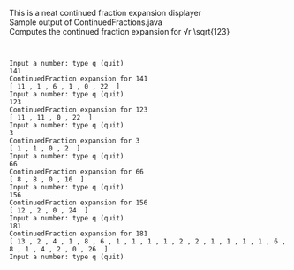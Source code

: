 This is a neat continued fraction expansion displayer
<br>
Sample output of  ContinuedFractions.java 
<br>
Computes the continued fraction expansion for <span>&#8730;r</span>
\sqrt{123}
<pre>
<code>

Input a number: type q (quit)
141
ContinuedFraction expansion for 141
[ 11 , 1 , 6 , 1 , 0 , 22  ] 
Input a number: type q (quit)
123
ContinuedFraction expansion for 123
[ 11 , 11 , 0 , 22  ] 
Input a number: type q (quit)
3
ContinuedFraction expansion for 3
[ 1 , 1 , 0 , 2  ] 
Input a number: type q (quit)
66
ContinuedFraction expansion for 66
[ 8 , 8 , 0 , 16  ] 
Input a number: type q (quit)
156
ContinuedFraction expansion for 156
[ 12 , 2 , 0 , 24  ] 
Input a number: type q (quit)
181
ContinuedFraction expansion for 181
[ 13 , 2 , 4 , 1 , 8 , 6 , 1 , 1 , 1 , 1 , 2 , 2 , 1 , 1 , 1 , 1 , 6 , 8 , 1 , 4 , 2 , 0 , 26  ] 
Input a number: type q (quit)


</code>
</pre>




